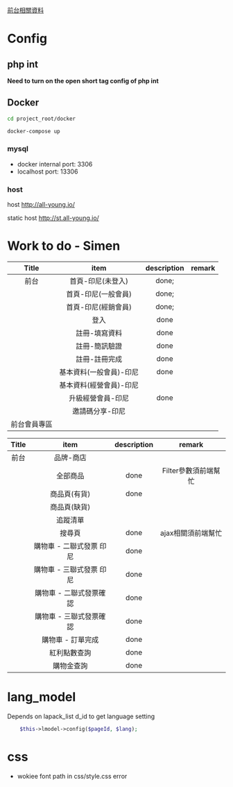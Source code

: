[前台相關資料](/LOGGER.simen.md)

# Config

## php int

**Need to turn on the open short tag config of php int**

## Docker

```bash
cd project_root/docker
```

```bash
docker-compose up
```

### mysql

- docker internal port: 3306
- localhost port: 13306

### host

host http://all-young.io/

static host http://st.all-young.io/


# Work to do - Simen

|    Title     |          item           | description | remark |
| :----------: | :---------------------: | :---------: | :----: |
|     前台     |    首頁-印尼(未登入)    |    done;    | &nbsp; |
|              |   首頁-印尼(一般會員)   |    done;    | &nbsp; |
|              |   首頁-印尼(經銷會員)   |    done;    | &nbsp; |
|              |          登入           |    done     | &nbsp; |
|              |      註冊-填寫資料      |    done     | &nbsp; |
|              |      註冊-簡訊驗證      |    done     | &nbsp; |
|              |      註冊-註冊完成      |    done     | &nbsp; |
|              | 基本資料(一般會員)-印尼 |    done     | &nbsp; |
|              | 基本資料(經營會員)-印尼 |   &nbsp;    | &nbsp; |
|              |    升級經營會員-印尼    |    done     | &nbsp; |
|              |     邀請碼分享-印尼     |   &nbsp;    | &nbsp; |
| 前台會員專區 |                         |   &nbsp;    | &nbsp; |

| Title |           item           | description |        remark        |
| :---: | :----------------------: | :---------: | :------------------: |
| 前台  |        品牌-商店         |   &nbsp;    |        &nbsp;        |
|       |         全部商品         |    done     | Filter參數須前端幫忙 |
|       |       商品頁(有貨)       |    done     |        &nbsp;        |
|       |       商品頁(缺貨)       |   &nbsp;    |        &nbsp;        |
|       |         追蹤清單         |   &nbsp;    |        &nbsp;        |
|       |          搜尋頁          |    done     |  ajax相關須前端幫忙  |
|       | 購物車 - 二聯式發票 印尼 |    done     |        &nbsp;        |
|       | 購物車 - 三聯式發票 印尼 |    done     |        &nbsp;        |
|       | 購物車 - 二聯式發票確認  |    done     |        &nbsp;        |
|       | 購物車 - 三聯式發票確認  |    done     |        &nbsp;        |
|       |    購物車 - 訂單完成     |    done     |        &nbsp;        |
|       |       紅利點數查詢       |    done     |        &nbsp;        |
|       |        購物金查詢        |    done     |        &nbsp;        |


# lang_model

Depends on lapack_list d_id to get language setting

```php
    $this->lmodel->config($pageId, $lang); 
```

# css 

- wokiee font path in css/style.css error

